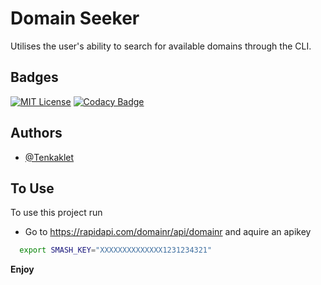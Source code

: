 
# Domain Seeker

Utilises the user's ability to search for available domains through the CLI.



## Badges

[![MIT License](https://img.shields.io/badge/License-MIT-green.svg)](https://choosealicense.com/licenses/mit/)
[![Codacy Badge](https://app.codacy.com/project/badge/Grade/c5b921dc8f7f42dca27fa13e76076fcc)](https://app.codacy.com/gh/Tenkaklet/Domain-Seeker/dashboard?utm_source=gh&utm_medium=referral&utm_content=&utm_campaign=Badge_grade)



## Authors

- [@Tenkaklet](https://www.github.com/tenkaklet)

## To Use

To use this project run

- Go to https://rapidapi.com/domainr/api/domainr and aquire an apikey

```bash
  export SMASH_KEY="XXXXXXXXXXXXXX1231234321"
```

**Enjoy**